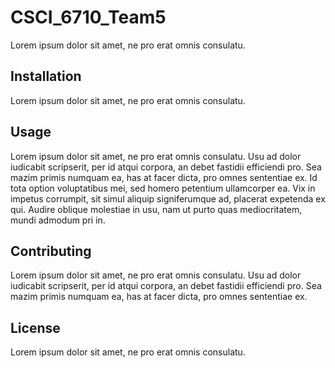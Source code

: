 # CSCI_6710_Team5

Lorem ipsum dolor sit amet, ne pro erat omnis consulatu.

## Installation

Lorem ipsum dolor sit amet, ne pro erat omnis consulatu.

## Usage

Lorem ipsum dolor sit amet, ne pro erat omnis consulatu. Usu ad dolor iudicabit scripserit, per id atqui corpora, an debet fastidii efficiendi pro. Sea mazim primis numquam ea, has at facer dicta, pro omnes sententiae ex. Id tota option voluptatibus mei, sed homero petentium ullamcorper ea. Vix in impetus corrumpit, sit simul aliquip signiferumque ad, placerat expetenda ex qui. Audire oblique molestiae in usu, nam ut purto quas mediocritatem, mundi admodum pri in.

## Contributing

Lorem ipsum dolor sit amet, ne pro erat omnis consulatu. Usu ad dolor iudicabit scripserit, per id atqui corpora, an debet fastidii efficiendi pro. Sea mazim primis numquam ea, has at facer dicta, pro omnes sententiae ex.

## License

Lorem ipsum dolor sit amet, ne pro erat omnis consulatu.
